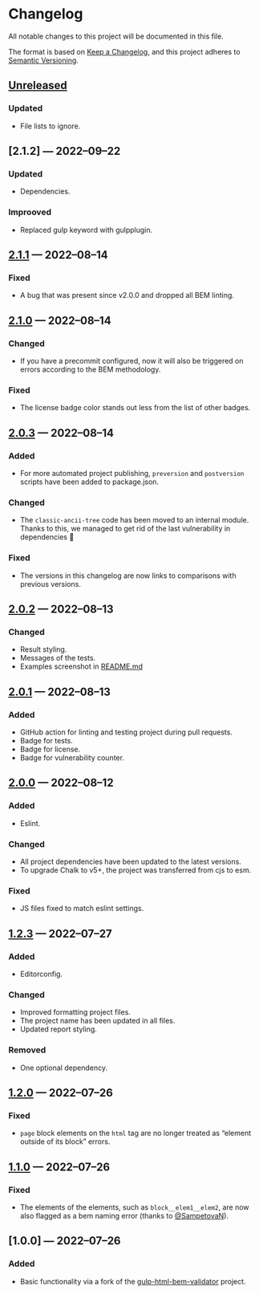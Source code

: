 # Changelog

All notable changes to this project will be documented in this file.

The format is based on [Keep a Changelog](https://keepachangelog.com/en/1.0.0/), and this project adheres to [Semantic Versioning](https://semver.org/spec/v2.0.0.html).

## [Unreleased]

### Updated

- File lists to ignore.

## [2.1.2] — 2022–09–22

### Updated

- Dependencies.

### Improoved

- Replaced gulp keyword with gulpplugin.

## [2.1.1] — 2022–08–14

### Fixed

- A bug that was present since v2.0.0 and dropped all BEM linting.

## [2.1.0] — 2022–08–14

### Changed

- If you have a precommit configured, now it will also be triggered on errors according to the BEM methodology.

### Fixed

- The license badge color stands out less from the list of other badges.

## [2.0.3] — 2022–08–14

### Added

- For more automated project publishing, `preversion` and `postversion` scripts have been added to package.json.

### Changed

- The `classic-ancii-tree` code has been moved to an internal module. Thanks to this, we managed to get rid of the last vulnerability in dependencies 🎉

### Fixed

- The versions in this changelog are now links to comparisons with previous versions.

## [2.0.2] — 2022–08–13

### Changed

- Result styling.
- Messages of the tests.
- Examples screenshot in [README.md](README.md)


## [2.0.1] — 2022–08–13

### Added

- GitHub action for linting and testing project during pull requests.
- Badge for tests.
- Badge for license.
- Badge for vulnerability counter.

## [2.0.0] — 2022–08–12

### Added

- Eslint.

### Changed

- All project dependencies have been updated to the latest versions.
- To upgrade Chalk to v5+, the project was transferred from cjs to esm.

### Fixed

- JS files fixed to match eslint settings.

## [1.2.3] — 2022–07–27

### Added

- Editorconfig.

### Changed

- Improved formatting project files.
- The project name has been updated in all files.
- Updated report styling.

### Removed

- One optional dependency.

## [1.2.0] — 2022–07–26

### Fixed

- `page` block elements on the `html` tag are no longer treated as “element outside of its block” errors.

## [1.1.0] — 2022–07–26

### Fixed

- The elements of the elements, such as `block__elem1__elem2`, are now also flagged as a bem naming error (thanks to [@SampetovaN](https://github.com/SampetovaN)).

## [1.0.0] — 2022–07–26

### Added

- Basic functionality via a fork of the [gulp-html-bem-validator](https://github.com/dDenysS/gulp-html-bem-validator/) project.

[unreleased]: https://github.com/firefoxic/gulp-html-bemlinter/compare/v2.1.1...HEAD
[2.1.1]: https://github.com/firefoxic/gulp-html-bemlinter/compare/v2.1.0...v2.1.1
[2.1.0]: https://github.com/firefoxic/gulp-html-bemlinter/compare/v2.0.3...v2.1.0
[2.0.3]: https://github.com/firefoxic/gulp-html-bemlinter/compare/v2.0.2...v2.0.3
[2.0.2]: https://github.com/firefoxic/gulp-html-bemlinter/compare/v2.0.1...v2.0.2
[2.0.1]: https://github.com/firefoxic/gulp-html-bemlinter/compare/v2.0.0...v2.0.1
[2.0.0]: https://github.com/firefoxic/gulp-html-bemlinter/compare/v1.2.3...v2.0.0
[1.2.3]: https://github.com/firefoxic/gulp-html-bemlinter/compare/v1.2.0...v1.2.3
[1.2.0]: https://github.com/firefoxic/gulp-html-bemlinter/compare/v1.1.0...v1.2.0
[1.1.0]: https://github.com/firefoxic/gulp-html-bemlinter/compare/v1.0.0...v1.1.0
[1.0.1]: https://github.com/firefoxic/gulp-html-bemlinter/releases/tag/v1.0.0
